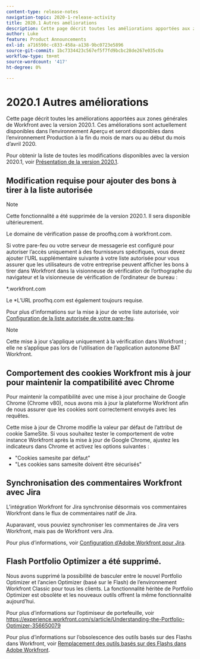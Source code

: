 ```yaml
---
content-type: release-notes
navigation-topic: 2020-1-release-activity
title: 2020.1 Autres améliorations
description: Cette page décrit toutes les améliorations apportées aux zones générales de Workfront avec la version 2020.1. Ces améliorations sont actuellement disponibles dans l’environnement Aperçu et seront disponibles dans l’environnement Production à la fin du mois de mars ou au début du mois d’avril 2020.
author: Luke
feature: Product Announcements
exl-id: a716590c-c833-458a-a138-9bc0723e5896
source-git-commit: 1bc7334423c567ef5f7fd9bcbc28de267e035c0a
workflow-type: tm+mt
source-wordcount: '417'
ht-degree: 0%

---
```


# 2020.1 Autres améliorations

Cette page décrit toutes les améliorations apportées aux zones générales de Workfront avec la version 2020.1. Ces améliorations sont actuellement disponibles dans l’environnement Aperçu et seront disponibles dans l’environnement Production à la fin du mois de mars ou au début du mois d’avril 2020.

Pour obtenir la liste de toutes les modifications disponibles avec la version 2020.1, voir [Présentation de la version 2020.1](../../../product-announcements/product-releases/2020.1-release-activity/2020.1-release-overview.md).

## Modification requise pour ajouter des bons à tirer à la liste autorisée

>[!NOTE]
>
>Cette fonctionnalité a été supprimée de la version 2020.1. Il sera disponible ultérieurement.

Le domaine de vérification passe de proofhq.com à workfront.com.

Si votre pare-feu ou votre serveur de messagerie est configuré pour autoriser l’accès uniquement à des fournisseurs spécifiques, vous devez ajouter l’URL supplémentaire suivante à votre liste autorisée pour vous assurer que les utilisateurs de votre entreprise peuvent afficher les bons à tirer dans Workfront dans la visionneuse de vérification de l’orthographe du navigateur et la visionneuse de vérification de l’ordinateur de bureau :

&#42;.workfront.com

Le &#42;L’URL proofhq.com est également toujours requise.

Pour plus d’informations sur la mise à jour de votre liste autorisée, voir [Configuration de la liste autorisée de votre pare-feu](../../../administration-and-setup/get-started-wf-administration/configure-your-firewall.md).

>[!NOTE]
>
>Cette mise à jour s’applique uniquement à la vérification dans Workfront ; elle ne s’applique pas lors de l’utilisation de l’application autonome BAT Workfront.

## Comportement des cookies Workfront mis à jour pour maintenir la compatibilité avec Chrome

Pour maintenir la compatibilité avec une mise à jour prochaine de Google Chrome (Chrome v80), nous avons mis à jour la plateforme Workfront afin de nous assurer que les cookies sont correctement envoyés avec les requêtes.

Cette mise à jour de Chrome modifie la valeur par défaut de l’attribut de cookie SameSite. Si vous souhaitez tester le comportement de votre instance Workfront après la mise à jour de Google Chrome, ajustez les indicateurs dans Chrome et activez les options suivantes :

* &quot;Cookies samesite par défaut&quot;
* &quot;Les cookies sans samesite doivent être sécurisés&quot;

## Synchronisation des commentaires Workfront avec Jira

L’intégration Workfront for Jira synchronise désormais vos commentaires Workfront dans le flux de commentaires natif de Jira.

Auparavant, vous pouviez synchroniser les commentaires de Jira vers Workfront, mais pas de Workfront vers Jira.

Pour plus d’informations, voir [Configuration d’Adobe Workfront pour Jira](../../../workfront-integrations-and-apps/use-workfront-with-jira/configure-workfront-for-jira.md).

## Flash Portfolio Optimizer a été supprimé.

Nous avons supprimé la possibilité de basculer entre le nouvel Portfolio Optimizer et l’ancien Optimizer (basé sur le Flash) de l’environnement Workfront Classic pour tous les clients. La fonctionnalité héritée de Portfolio Optimizer est obsolète et les nouveaux outils offrent la même fonctionnalité aujourd’hui.

Pour plus d’informations sur l’optimiseur de portefeuille, voir https://experience.workfront.com/s/article/Understanding-the-Portfolio-Optimizer-356650079

Pour plus d’informations sur l’obsolescence des outils basés sur des Flashs dans Workfront, voir [Remplacement des outils basés sur des Flashs dans Adobe Workfront](../../../product-announcements/announcements/announcement-archive/replace-flash-tools.md).
